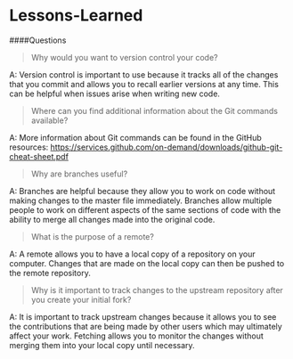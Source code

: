# Lessons-Learned
####Questions

>Why would you want to version control your code?

A: Version control is important to use because it tracks all of the changes that you commit and allows you to recall earlier versions at any time. This can be helpful when issues arise when writing new code.

> Where can you find additional information about the Git commands available?

A: More information about Git commands can be found in the GitHub resources: https://services.github.com/on-demand/downloads/github-git-cheat-sheet.pdf

>Why are branches useful?

A: Branches are helpful because they allow you to work on code without making changes to the master file immediately. Branches allow multiple people to work on different aspects of the same sections of code with the ability to merge all changes made into the original code.

>What is the purpose of a remote?

A: A remote allows you to have a local copy of a repository on your computer. Changes that are made on the local copy can then be pushed to the remote repository.

>Why is it important to track changes to the upstream repository after you create your initial fork?

A: It is important to track upstream changes because it allows you to see the contributions that are being made by other users which may ultimately affect your work. Fetching allows you to monitor the changes without merging them into your local copy until necessary.

